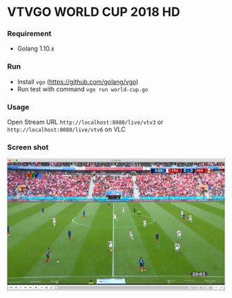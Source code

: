 # VTVGO WORLD CUP 2018 HD

### Requirement
- Golang 1.10.x

### Run
- Install `vgo` (https://github.com/golang/vgo)
- Run test with command `vgo run world-cup.go`

### Usage
Open Stream URL `http://localhost:8080/live/vtv3` or `http://localhost:8080/live/vtv6` on VLC

### Screen shot

![vtv6](https://raw.githubusercontent.com/und3fined/vtvgo-worldcup-hd/master/screenshot.jpg "Screen shot")